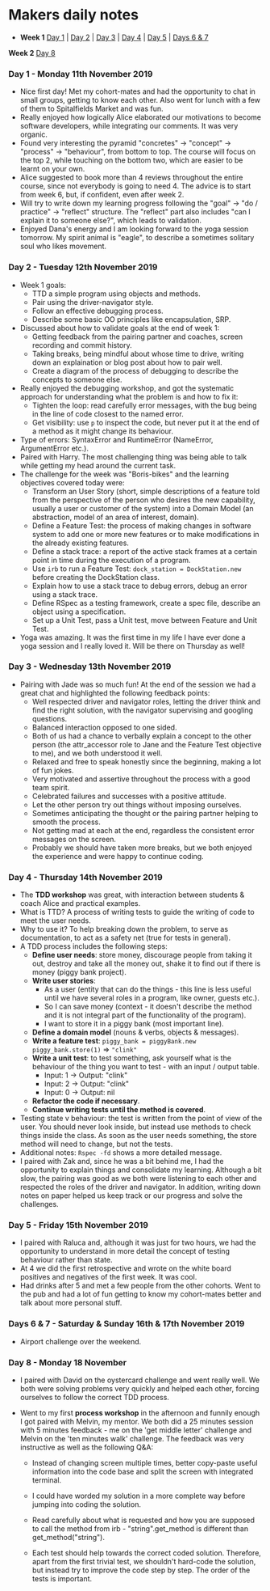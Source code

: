 # Makers daily notes

- **Week 1** [Day 1](#day-1---monday-11th-november-2019) | [Day 2](#day-2---tuesday-12th-november-2019) | [Day 3](#day-3---wednesday-13th-november-2019) | [Day 4](#day-4---thursday-14th-november-2019) | [Day 5](#day-5---friday-15th-november-2019) | [Days 6 & 7](#days-6-&-7---saturday-&-sunday-16th-&-17th-november-2019)

**Week 2** [Day 8](#day-8---monday-18-november)

### Day 1 - Monday 11th November 2019

- Nice first day! Met my cohort-mates and had the opportunity to chat in small groups, getting to know each other. Also went for lunch with a few of them to Spitalfields Market and was fun.
- Really enjoyed how logically Alice elaborated our motivations to become software developers, while integrating our comments. It was very organic.
- Found very interesting the pyramid "concretes" -> "concept" -> "process" -> "behaviour", from bottom to top. The course will focus on the top 2, while touching on the bottom two, which are easier to be learnt on your own.
- Alice suggested to book more than 4 reviews throughout the entire course, since not everybody is going to need 4. The advice is to start from week 6, but, if confident, even after week 2.
- Will try to write down my learning progress following the "goal" -> "do / practice" -> "reflect" structure. The "reflect" part also includes "can I explain it to someone else?", which leads to validation.
- Enjoyed Dana's energy and I am looking forward to the yoga session tomorrow. My spirit animal is "eagle", to describe a sometimes solitary soul who likes movement.

### Day 2 - Tuesday 12th November 2019

- Week 1 goals:
  - TTD a simple program using objects and methods.
  - Pair using the driver-navigator style.
  - Follow an effective debugging process.
  - Describe some basic OO principles like encapsulation, SRP.
- Discussed about how to validate goals at the end of week 1:
  - Getting feedback from the pairing partner and coaches, screen recording and commit history.
  - Taking breaks, being mindful about whose time to drive, writing down an explaination or blog post about how to pair well.
  - Create a diagram of the process of debugging to describe the concepts to someone else.
- Really enjoyed the debugging workshop, and got the systematic approach for understanding what the problem is and how to fix it:
  - Tighten the loop: read carefully error messages, with the bug being in the line of code closest to the named error.
  - Get visibility: use `p` to inspect the code, but never put it at the end of a method as it might change its behaviour.
- Type of errors: SyntaxError and RuntimeError (NameError, ArgumentError etc.).
- Paired with Harry. The most challenging thing was being able to talk while getting my head around the current task.
- The challenge for the week was "Boris-bikes" and the learning objectives covered today were:
  - Transform an User Story (short, simple descriptions of a feature told from the perspective of the person who desires the new capability, usually a user or customer of the system) into a Domain Model (an abstraction, model of an area of interest, domain).
  - Define a Feature Test: the process of making changes in software system to add one or more new features or to make modifications in the already existing features.
  - Define a stack trace: a report of the active stack frames at a certain point in time during the execution of a program.
  - Use `irb` to run a Feature Test: `dock_station = DockStation.new` before creating the DockStation class.
  - Explain how to use a stack trace to debug errors, debug an error using a stack trace.
  - Define RSpec as a testing framework, create a spec file, describe an object using a specification.
  - Set up a Unit Test, pass a Unit test, move between Feature and Unit Test.
- Yoga was amazing. It was the first time in my life I have ever done a yoga session and I really loved it. Will be there on Thursday as well!

### Day 3 - Wednesday 13th November 2019

- Pairing with Jade was so much fun! At the end of the session we had a great chat and highlighted the following feedback points:
  - Well respected driver and navigator roles, letting the driver think and find the right solution, with the navigator supervising and googling questions.
  - Balanced interaction opposed to one sided.
  - Both of us had a chance to verbally explain a concept to the other person (the attr_accessor role to Jane and the Feature Test objective to me), and we both understood it well.
  - Relaxed and free to speak honestly since the beginning, making a lot of fun jokes.
  - Very motivated and assertive throughout the process with a good team spirit.
  - Celebrated failures and successes with a positive attitude.
  - Let the other person try out things without imposing ourselves.
  - Sometimes anticipating the thought or the pairing partner helping to smooth the process.
  - Not getting mad at each at the end, regardless the consistent error messages on the screen.
  - Probably we should have taken more breaks, but we both enjoyed the experience and were happy to continue coding.

### Day 4 - Thursday 14th November 2019

- The **TDD workshop** was great, with interaction between students & coach Alice and practical examples.
- What is TTD? A process of writing tests to guide the writing of code to meet the user needs.
- Why to use it? To help breaking down the problem, to serve as documentation, to act as a safety net (true for tests in general).
- A TDD process includes the following steps:
  - **Define user needs**: store money, discourage people from taking it out, destroy and take all the money out, shake it to find out if there is money (piggy bank project).
  - **Write user stories**:
    - As a user (entity that can do the things - this line is less useful until we have several roles in a program, like owner, guests etc.).
    - So I can save money (context - it doesn't describe the method and it is not integral part of the functionality of the program).
    - I want to store it in a piggy bank (most important line).
  - **Define a domain model** (nouns & verbs, objects & messages).
  - **Write a feature test**:
    `piggy_bank = piggyBank.new`
    `piggy_bank.store(1)`
    => `"clink"`
  - **Write a unit test**: to test something, ask yourself what is the behaviour of the thing you want to test - with an input / output table.
    - Input: 1 -> Output: "clink"
    - Input: 2 -> Output: "clink"
    - Input: 0 -> Output: nil
  - **Refactor the code if necessary**.
  - **Continue writing tests until the method is covered**.
- Testing state v behaviour: the test is written from the point of view of the user. You should never look inside, but instead use methods to check things inside the class. As soon as the user needs something, the store method will need to change, but not the tests.
- Additional notes: `Rspec -fd` shows a more detailed message.
- I paired with Zak and, since he was a bit behind me, I had the opportunity to explain things and consolidate my learning. Although a bit slow, the pairing was good as we both were listening to each other and respected the roles of the driver and navigator. In addition, writing down notes on paper helped us keep track or our progress and solve the challenges.

### Day 5 - Friday 15th November 2019

- I paired with Raluca and, although it was just for two hours, we had the opportunity to understand in more detail the concept of testing behaviour rather than state.
- At 4 we did the first retrospective and wrote on the white board positives and negatives of the first week. It was cool.
- Had drinks after 5 and met a few people from the other cohorts. Went to the pub and had a lot of fun getting to know my cohort-mates better and talk about more personal stuff.

### Days 6 & 7 - Saturday & Sunday 16th & 17th November 2019

- Airport challenge over the weekend.

### Day 8 - Monday 18 November

- I paired with David on the oystercard challenge and went really well. We both were solving problems very quickly and helped each other, forcing ourselves to follow the correct TDD process.

- Went to my first **process workshop** in the afternoon and funnily enough I got paired with Melvin, my mentor. We both did a 25 minutes session with 5 minutes feedback - me on the 'get middle letter' challenge and Melvin on the 'ten minutes walk' challenge. The feedback was very instructive as well as the following Q&A:

  - Instead of changing screen multiple times, better copy-paste useful information into the code base and split the screen with integrated terminal.

  - I could have worded my solution in a more complete way before jumping into coding the solution.

  - Read carefully about what is requested and how you are supposed to call the method from irb - "string".get_method is different than get_method("string").

  - Each test should help towards the correct coded solution. Therefore, apart from the first trivial test, we shouldn't hard-code the solution, but instead try to improve the code step by step. The order of the tests is important.